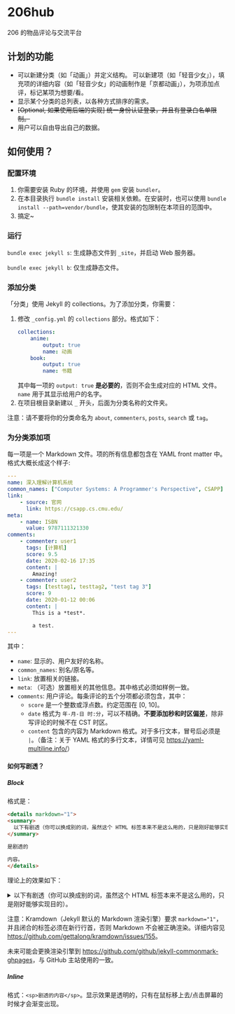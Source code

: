 # 206hub
206 的物品评论与交流平台

## 计划的功能

- 可以新建分类（如「动画」）并定义结构。 可以新建项（如「轻音少女」），填充项的详细内容（如「轻音少女」的动画制作是「京都动画」），为项添加点评，标记某项为想要/看。
- 显示某个分类的总列表，以各种方式排序的需求。
- ~~[Optional, 如果使用后端的实现] 统一身份认证登录，并且有登录白名单限制。~~
- 用户可以自由导出自己的数据。

## 如何使用？

### 配置环境

1. 你需要安装 Ruby 的环境，并使用 `gem` 安装 `bundler`。
2. 在本目录执行 `bundle install` 安装相关依赖。在安装时，也可以使用 `bundle install --path=vendor/bundle`，使其安装的包限制在本项目的范围中。
3. 搞定~

### 运行

`bundle exec jekyll s`: 生成静态文件到 `_site`，并启动 Web 服务器。

`bundle exec jekyll b`: 仅生成静态文件。

### 添加分类

「分类」使用 Jekyll 的 collections。为了添加分类，你需要：

1. 修改 `_config.yml` 的 `collections` 部分。格式如下：
    ```yaml
    collections:
        anime:
            output: true
            name: 动画
        book:
            output: true
            name: 书籍
    ```
    其中每一项的 `output: true` **是必要的**，否则不会生成对应的 HTML 文件。`name` 用于其显示给用户的名字。
2. 在项目根目录新建以 `_` 开头，后面为分类名称的文件夹。

注意：请不要将你的分类命名为 `about`, `commenters`, `posts`, `search` 或 `tag`。

### 为分类添加项

每一项是一个 Markdown 文件。项的所有信息都包含在 YAML front matter 中。格式大概长成这个样子:

```yaml
---
name: 深入理解计算机系统
common_names: ["Computer Systems: A Programmer's Perspective", CSAPP]
link:
    - source: 官网
      link: https://csapp.cs.cmu.edu/
meta:
    - name: ISBN
      value: 9787111321330
comments:
    - commenter: user1
      tags: [计算机]
      score: 9.5
      date: 2020-02-16 17:35
      content: |
        Amazing!
    - commenter: user2
      tags: [testtag1, testtag2, "test tag 3"]
      score: 9
      date: 2020-01-12 00:06
      content: |
        This is a *test*.

        a test.
---
```

其中：
- `name`: 显示的、用户友好的名称。
- `common_names`: 别名/原名等。
- `link`: 放置相关的链接。
- `meta`: （可选）放置相关的其他信息。其中格式必须如样例一致。
- `comments`: 用户评论。每条评论的五个分项都必须包含，其中：
  - `score` 是一个整数或浮点数。约定范围在 [0, 10]。
  - `date` 格式为 `年-月-日 时:分`，可以不精确。**不要添加秒和时区偏差**，除非写评论的时候不在 CST 时区。
  - `content` 包含的内容为 Markdown 格式。对于多行文本，冒号后必须是 `|`。（备注：关于 YAML 格式的多行文本，详情可见 <https://yaml-multiline.info/>）

#### 如何写剧透？

##### Block

格式是：

```markdown
<details markdown="1">
<summary>
  以下有剧透（你可以换成别的词，虽然这个 HTML 标签本来不是这么用的，只是刚好能够实现目的）。
</summary>
    
是剧透的

内容。
</details>
```

理论上的效果如下：

<details markdown="1">
<summary>
  以下有剧透（你可以换成别的词，虽然这个 HTML 标签本来不是这么用的，只是刚好能够实现目的）。
</summary>
    
是剧透的

内容。
</details>

注意：Kramdown（Jekyll 默认的 Markdown 渲染引擎）要求 `markdown="1"`，并且闭合的标签必须在新行行首，否则 Markdown 不会被正确渲染。详细内容见 <https://github.com/gettalong/kramdown/issues/155>。

未来可能会更换渲染引擎到 <https://github.com/github/jekyll-commonmark-ghpages>，与 GitHub 主站使用的一致。

##### Inline

格式：`<sp>剧透的内容</sp>`。显示效果是透明的，只有在鼠标移上去/点击屏幕的时候才会渐变出现。
